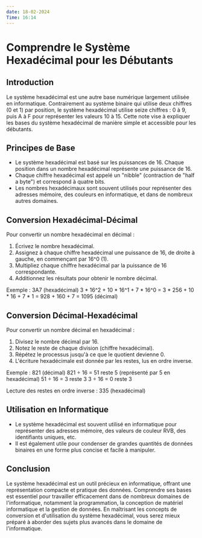 ```yaml
---
date: 18-02-2024
Time: 16:14
---
```

# Comprendre le Système Hexadécimal pour les Débutants

## Introduction
Le système hexadécimal est une autre base numérique largement utilisée en informatique. Contrairement au système binaire qui utilise deux chiffres (0 et 1) par position, le système hexadécimal utilise seize chiffres : 0 à 9, puis A à F pour représenter les valeurs 10 à 15. Cette note vise à expliquer les bases du système hexadécimal de manière simple et accessible pour les débutants.

## Principes de Base
- Le système hexadécimal est basé sur les puissances de 16. Chaque position dans un nombre hexadécimal représente une puissance de 16.
- Chaque chiffre hexadécimal est appelé un "nibble" (contraction de "half a byte") et correspond à quatre bits.
- Les nombres hexadécimaux sont souvent utilisés pour représenter des adresses mémoire, des couleurs en informatique, et dans de nombreux autres domaines.

## Conversion Hexadécimal-Décimal
Pour convertir un nombre hexadécimal en décimal :
1. Écrivez le nombre hexadécimal.
2. Assignez à chaque chiffre hexadécimal une puissance de 16, de droite à gauche, en commençant par 16^0 (1).
3. Multipliez chaque chiffre hexadécimal par la puissance de 16 correspondante.
4. Additionnez les résultats pour obtenir le nombre décimal.

Exemple : 3A7 (hexadécimal)
3 * 16^2 + 10 * 16^1 + 7 * 16^0 = 3 * 256 + 10 * 16 + 7 * 1 = 928 + 160 + 7 = 1095 (décimal)

## Conversion Décimal-Hexadécimal
Pour convertir un nombre décimal en hexadécimal :
1. Divisez le nombre décimal par 16.
2. Notez le reste de chaque division (chiffre hexadécimal).
3. Répétez le processus jusqu'à ce que le quotient devienne 0.
4. L'écriture hexadécimale est donnée par les restes, lus en ordre inverse.

Exemple : 821 (décimal)
821 ÷ 16 = 51 reste 5 (représenté par 5 en hexadécimal)
51 ÷ 16 = 3 reste 3
3 ÷ 16 = 0 reste 3

Lecture des restes en ordre inverse : 335 (hexadécimal)

## Utilisation en Informatique
- Le système hexadécimal est souvent utilisé en informatique pour représenter des adresses mémoire, des valeurs de couleur RVB, des identifiants uniques, etc.
- Il est également utile pour condenser de grandes quantités de données binaires en une forme plus concise et facile à manipuler.

## Conclusion
Le système hexadécimal est un outil précieux en informatique, offrant une représentation compacte et pratique des données. Comprendre ses bases est essentiel pour travailler efficacement dans de nombreux domaines de l'informatique, notamment la programmation, la conception de matériel informatique et la gestion de données. En maîtrisant les concepts de conversion et d'utilisation du système hexadécimal, vous serez mieux préparé à aborder des sujets plus avancés dans le domaine de l'informatique.